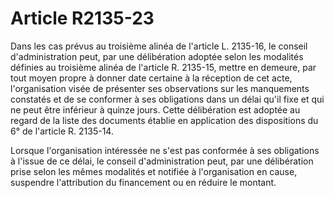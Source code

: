 # Article R2135-23

Dans les cas prévus au troisième alinéa de l'article L. 2135-16, le conseil d'administration peut, par une délibération adoptée selon les modalités définies au troisième alinéa de l'article R. 2135-15, mettre en demeure, par tout moyen propre à donner date certaine à la réception de cet acte, l'organisation visée de présenter ses observations sur les manquements constatés et de se conformer à ses obligations dans un délai qu'il fixe et qui ne peut être inférieur à quinze jours. Cette délibération est adoptée au regard de la liste des documents établie en application des dispositions du 6° de l'article R. 2135-14.

   
Lorsque l'organisation intéressée ne s'est pas conformée à ses obligations à l'issue de ce délai, le conseil d'administration peut, par une délibération prise selon les mêmes modalités et notifiée à l'organisation en cause, suspendre l'attribution du financement ou en réduire le montant.